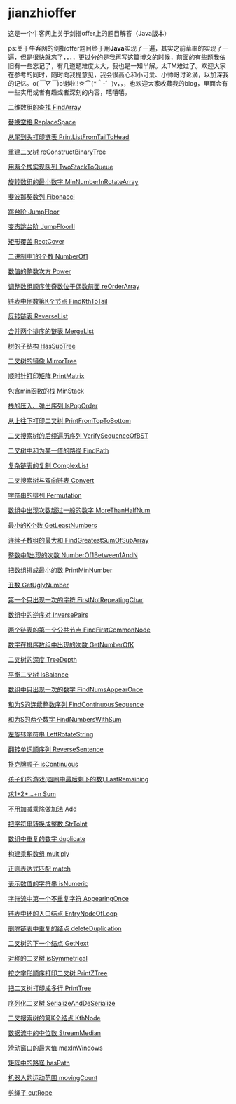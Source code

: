 # jianzhioffer
这是一个牛客网上关于剑指offer上的题目解答（Java版本）

ps:关于牛客网的剑指offer题目终于用**Java**实现了一遍，其实之前草率的实现了一遍，但是很快就忘了，，，，更过分的是我再写这篇博文的时候，前面的有些题我依旧有一些忘记了，有几道题难度太大，我也是一知半解。太TM难过了。欢迎大家在参考的同时，随时向我提意见，我会很高心和小可爱、小帅哥讨论滴，以加深我的记忆。o(*￣▽￣*)o谢啦!!☆⌒(*＾-゜)v，，，也欢迎大家收藏我的blog，里面会有一些实用或者有趣或者深刻的内容，嘻嘻嘻。

[二维数组的查找	FindArray](www.jianjipan.top)

[替换空格	ReplaceSpace]()

[从尾到头打印链表	PrintListFromTailToHead]()

[重建二叉树	reConstructBinaryTree]()

[用两个栈实现队列	TwoStackToQueue]()

[旋转数组的最小数字	MinNumberInRotateArray]()

[斐波那契数列	Fibonacci]()

[跳台阶	JumpFloor]()

[变态跳台阶	JumpFloorII]()

[矩形覆盖	RectCover]()

[二进制中1的个数	NumberOf1]()

[数值的整数次方	Power]()

[调整数组顺序使奇数位于偶数前面	reOrderArray]()

[链表中倒数第K个节点	FindKthToTail]()

[反转链表	ReverseList]()

[合并两个排序的链表	MergeList]()

[树的子结构	HasSubTree]()

[二叉树的镜像	MirrorTree]()

[顺时针打印矩阵	PrintMatrix]()

[包含min函数的栈	MinStack]()

[栈的压入、弹出序列	IsPopOrder]()

[从上往下打印二叉树	PrintFromTopToBottom]()

[二叉搜索树的后续遍历序列	VerifySequenceOfBST]()

[二叉树中和为某一值的路径	FindPath]()

[复杂链表的复制	ComplexList]()

[二叉搜索树与双向链表	Convert]()

[字符串的排列	Permutation]()

[数组中出现次数超过一般的数字	MoreThanHalfNum]()

[最小的K个数	GetLeastNumbers]()

[连续子数组的最大和	FindGreatestSumOfSubArray]()

[整数中1出现的次数	NumberOf1Between1AndN]()     

[把数组排成最小的数	PrintMinNumber]()

[丑数	GetUglyNumber]()

[第一个只出现一次的字符	FirstNotRepeatingChar]()

[数组中的逆序对	InversePairs]()

[两个链表的第一个公共节点	FindFirstCommonNode]()

[数字在排序数组中出现的次数	GetNumberOfK]()

[二叉树的深度	TreeDepth]()

[平衡二叉树	IsBalance]()

[数组中只出现一次的数字	FindNumsAppearOnce]()

[和为S的连续整数序列	FindContinuousSequence]()

[和为S的两个数字	FindNumbersWithSum]()

[左旋转字符串	LeftRotateString]()

[翻转单词顺序列	ReverseSentence]()

[扑克牌顺子	isContinuous]()

[孩子们的游戏(圆圈中最后剩下的数)	LastRemaining]()      

[求1+2+...+n	Sum]()

[不用加减乘除做加法	Add]()

[把字符串转换成整数	StrToInt]()

[数组中重复的数字	duplicate]()

[构建乘积数组	multiply]()

[正则表达式匹配	match]()

[表示数值的字符串	isNumeric]()

[字符流中第一个不重复字符	AppearingOnce]()

[链表中环的入口结点	EntryNodeOfLoop]()

[删除链表中重复的结点	deleteDuplication]()

[二叉树的下一个结点	GetNext]()

[对称的二叉树	isSymmetrical]()

[按之字形顺序打印二叉树	PrintZTree]()

[把二叉树打印成多行	PrintTree]()

[序列化二叉树	SerializeAndDeSerialize]()

[二叉搜索树的第K个结点	KthNode]()

[数据流中的中位数	StreamMedian]()

[滑动窗口的最大值	maxInWindows]()

[矩阵中的路径	hasPath]()

[机器人的运动范围	movingCount]()

[剪绳子	cutRope]()




